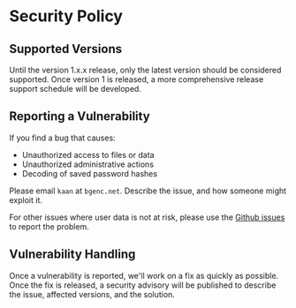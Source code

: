 # Security Policy

## Supported Versions

Until the version 1.x.x release, only the latest version should be considered supported.
Once version 1 is released, a more comprehensive release support schedule will be developed.

## Reporting a Vulnerability

If you find a bug that causes:
- Unauthorized access to files or data
- Unauthorized administrative actions
- Decoding of saved password hashes

Please email `kaan` at `bgenc.net`. Describe the issue, and how someone might exploit it.

For other issues where user data is not at risk, please use the [Github issues](https://github.com/SeriousBug/bulgur-cloud/issues) to report the problem.

## Vulnerability Handling

Once a vulnerability is reported, we'll work on a fix as quickly as possible.
Once the fix is released, a security advisory will be published to describe the issue, affected versions, and the solution.
